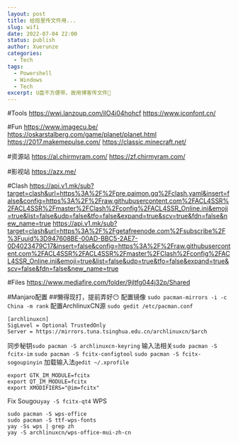 ```yaml
---
layout: post
title: 给班里传文件用...
slug: wifi
date: 2022-07-04 22:00
status: publish
author: Xuerunze
categories: 
  - Tech
tags:
  - Powershell
  - Windows
  - Tech
excerpt: U盘不方便带，故用博客传文件🤣
---
```



#Tools
https://wwi.lanzoup.com/ilO4i04hohcf
https://www.iconfont.cn/

#Fun
https://www.imagecu.be/
https://oskarstalberg.com/game/planet/planet.html
https://2017.makemepulse.com/
https://classic.minecraft.net/

#资源站
https://al.chirmyram.com/
https://zf.chirmyram.com/

#影视站
https://azx.me/

#Clash
https://api.v1.mk/sub?target=clash&url=https%3A%2F%2Fpre.paimon.gq%2Fclash.yaml&insert=false&config=https%3A%2F%2Fraw.githubusercontent.com%2FACL4SSR%2FACL4SSR%2Fmaster%2FClash%2Fconfig%2FACL4SSR_Online.ini&emoji=true&list=false&udp=false&tfo=false&expand=true&scv=true&fdn=false&new_name=true
https://api.v1.mk/sub?target=clash&url=https%3A%2F%2Fgetafreenode.com%2Fsubscribe%2F%3Fuuid%3D947608BE-00AD-BBC5-2AE7-0D4023479C17&insert=false&config=https%3A%2F%2Fraw.githubusercontent.com%2FACL4SSR%2FACL4SSR%2Fmaster%2FClash%2Fconfig%2FACL4SSR_Online.ini&emoji=true&list=false&udp=true&tfo=false&expand=true&scv=false&fdn=false&new_name=true

#Files
https://www.mediafire.com/folder/9jltfg044j32p/Shared

#Manjaro配置
##懒得现打，提前弄好😶
配置镜像 `sudo pacman-mirrors -i -c China -m rank`
配置ArchlinuxCN源 `sudo gedit /etc/pacman.conf`
```
[archlinuxcn]
SigLevel = Optional TrustedOnly
Server = https://mirrors.tuna.tsinghua.edu.cn/archlinuxcn/$arch
```
同步秘钥`sudo pacman -S archlinuxcn-keyring`
输入法相关`sudo pacman -S fcitx-im` `sudo pacman -S fcitx-configtool` `sudo pacman -S fcitx-sogoupinyin`
加载输入法`gedit ~/.xprofile`
```
export GTK_IM_MODULE=fcitx
export QT_IM_MODULE=fcitx
export XMODIFIERS="@im=fcitx"
```
Fix Sougou`yay -S fcitx-qt4`
WPS
```
sudo pacman -S wps-office
sudo pacman -S ttf-wps-fonts
yay -Ss wps | grep zh
yay -S archlinuxcn/wps-office-mui-zh-cn
```
